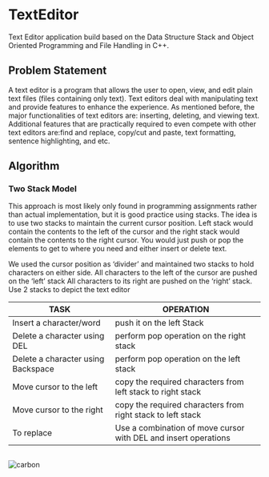 # TextEditor

Text Editor application build based on the Data Structure Stack and Object Oriented Programming and File Handling in C++.

## Problem Statement
A text editor is a program that allows the user to open, view, and edit plain text files (files containing only text). 
Text editors deal with manipulating text and provide features to enhance the experience. As mentioned before, the major functionalities of text editors are: inserting, deleting, and viewing text. Additional features that are practically required to even compete with other text editors are:find and replace, copy/cut and paste, text formatting, sentence highlighting, and etc.

## Algorithm
### Two Stack Model
This approach is most likely only found in programming assignments rather than actual implementation, but it is good practice using stacks. The idea is to use two stacks to maintain the current cursor position. Left stack would contain the contents to the left of the cursor and the right stack would contain the contents to the right cursor. You would just push or pop the elements to get to where you need and either insert or delete text.

We used the cursor position as ‘divider’ and maintained two stacks to hold characters on either side. All characters to the left of the cursor are pushed on the ‘left’ stack All characters to its right are pushed on the ‘right’ stack.
Use 2 stacks to depict the text editor

|          TASK                      |                             OPERATION                           |
| ---------------------------------- | --------------------------------------------------------------- |
| Insert a character/word            | push it on the left Stack                                       |
| Delete a character using DEL       | perform pop operation on the right stack                        |
| Delete a character using Backspace | perform pop operation on the left stack                         |
| Move cursor to the left            | copy the required characters from left stack to right stack     |
| Move cursor to the right           | copy the required characters from right stack to left stack     |
| To replace                         | Use a combination of move cursor with DEL and insert operations |

##
![carbon](https://user-images.githubusercontent.com/77978729/146440456-63b91e0d-379a-4453-b00c-a3da914ad4d2.png)
